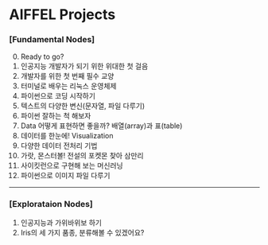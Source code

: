 # **AIFFEL Projects**

### **[Fundamental Nodes]**

0. Ready to go?
1. 인공지능 개발자가 되기 위한 위대한 첫 걸음
2. 개발자를 위한 첫 번째 필수 교양
3. 터미널로 배우는 리눅스 운영체제
4. 파이썬으로 코딩 시작하기
5. 텍스트의 다양한 변신(문자열, 파일 다루기)
6. 파이썬 잘하는 척 해보자
7. Data 어떻게 표현하면 좋을까? 배열(array)과 표(table)
8. 데이터를 한눈에! Visualization
9. 다양한 데이터 전처리 기법
10. 가랏, 몬스터볼! 전설의 포켓몬 찾아 삼만리
11. 사이킷런으로 구현해 보는 머신러닝
12. 파이썬으로 이미지 파일 다루기

<hr/>

### **[Explorataion Nodes]**

1. 인공지능과 가위바위보 하기
2. Iris의 세 가지 품종, 분류해볼 수 있겠어요?
